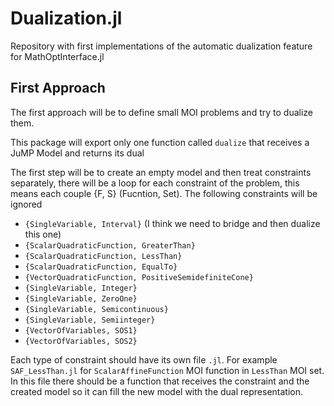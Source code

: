 # Dualization.jl
Repository with first implementations of the automatic dualization feature for MathOptInterface.jl

## First Approach

The first approach will be to define small MOI problems and try to dualize them.

This package will export only one function called `dualize` that receives a JuMP Model and returns its dual

The first step will be to create an empty model and then treat constraints separately, there will be a loop for each constraint of the problem, this means each couple {F, S} (Fucntion, Set). The following constraints will be ignored

* `{SingleVariable, Interval}` (I think we need to bridge and then dualize this one)
* `{ScalarQuadraticFunction, GreaterThan}`
* `{ScalarQuadraticFunction, LessThan}`
* `{ScalarQuadraticFunction, EqualTo}`
* `{VectorQuadraticFunction, PositiveSemidefiniteCone}`
* `{SingleVariable, Integer}`
* `{SingleVariable, ZeroOne}`
* `{SingleVariable, Semicontinuous}`
* `{SingleVariable, Semiinteger}`
* `{VectorOfVariables, SOS1}`
* `{VectorOfVariables, SOS2}`

Each type of constraint should have its own file `.jl`. For example `SAF_LessThan.jl` for `ScalarAffineFunction` MOI function in `LessThan` MOI set. In this file there should be a function that receives the constraint and the created model so it can fill the new model with the dual representation.

